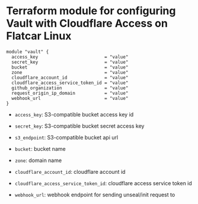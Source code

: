 # Terraform module for configuring Vault with Cloudflare Access on Flatcar Linux

```hcl
module "vault" {
  access_key                         = "value"
  secret_key                         = "value"
  bucket                             = "value"
  zone                               = "value"
  cloudflare_account_id              = "value"
  cloudflare_access_service_token_id = "value"
  github_organization                = "value"
  request_origin_ip_domain           = "value"
  webhook_url                        = "value"
}
```

- `access_key`: S3-compatible bucket access key id

- `secret_key`: S3-compatible bucket secret access key

- `s3_endpoint`: S3-compatible bucket api url

- `bucket`: bucket name

- `zone`: domain name

- `cloudflare_account_id`: cloudflare account id

- `cloudflare_access_service_token_id`: cloudflare access service token id

- `webhook_url`: webhook endpoint for sending unseal/init request to
